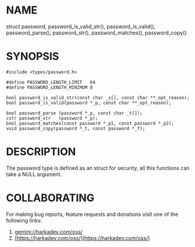 NAME
====

struct password, password_is_valid_str(), password_is_valid(), password_parse(),
password_str(), password_matches(), password_copy()

SYNOPSIS
========

    #include <types/password.h>
    
    #define PASSWORD_LENGTH_LIMIT   64
    #define PASSWORD_LENGTH_MINIMUM 8
    
    bool password_is_valid_str(const char _s[], const char **_opt_reason);
    bool password_is_valid(password *_p, const char **_opt_reason);
    
    bool password_parse (password *_p, const char _t[]);
    cstr password_str   (password *_p);
    bool password_matches(const password *_p1, const password *_p2);
    void password_copy(password *_t, const password *_f);

DESCRIPTION
===========

The password type is defined as an struct for security, all this functions
can take a NULL argument.

# COLLABORATING

For making bug reports, feature requests and donations visit
one of the following links:

1. [gemini://harkadev.com/oss/](gemini://harkadev.com/oss/)
2. [https://harkadev.com/oss/](https://harkadev.com/oss/)
